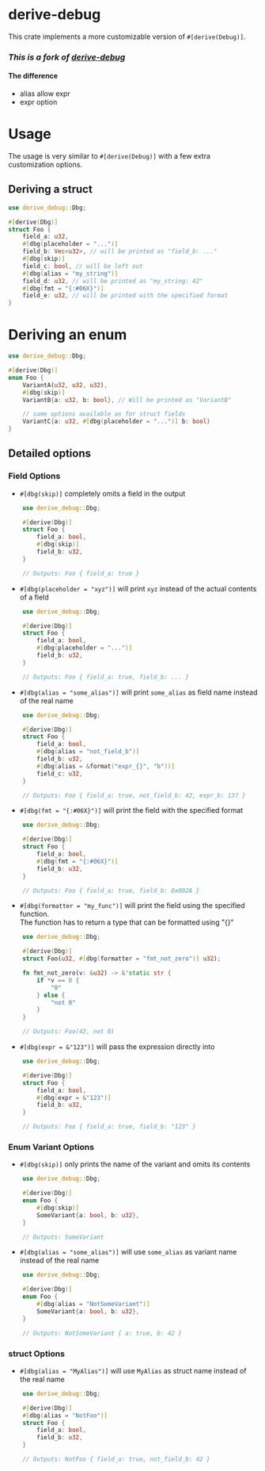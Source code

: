 # derive-debug

This crate implements a more customizable version of `#[derive(Debug)]`.

### ***This is a fork of [derive-debug](https://github.com/Rob2309/derive-debug)***  
#### The difference
- alias allow expr
- expr option

# Usage
The usage is very similar to `#[derive(Debug)]` with a few extra customization options.

## Deriving a struct
```rust
use derive_debug::Dbg;

#[derive(Dbg)]
struct Foo {
    field_a: u32,
    #[dbg(placeholder = "...")]
    field_b: Vec<u32>, // will be printed as "field_b: ..."
    #[dbg(skip)]
    field_c: bool, // will be left out
    #[dbg(alias = "my_string")]
    field_d: u32, // will be printed as "my_string: 42"
    #[dbg(fmt = "{:#06X}")]
    field_e: u32, // will be printed with the specified format
}
```

# Deriving an enum
```rust
use derive_debug::Dbg;

#[derive(Dbg)]
enum Foo {
    VariantA(u32, u32, u32),
    #[dbg(skip)]
    VariantB{a: u32, b: bool}, // Will be printed as "VariantB"

    // same options available as for struct fields
    VariantC{a: u32, #[dbg(placeholder = "...")] b: bool}
}
```

## Detailed options
### Field Options
- `#[dbg(skip)]` completely omits a field in the output
```rust
    use derive_debug::Dbg;

    #[derive(Dbg)]
    struct Foo {
        field_a: bool,
        #[dbg(skip)]
        field_b: u32,
    }

    // Outputs: Foo { field_a: true }
```
- `#[dbg(placeholder = "xyz")]` will print `xyz` instead of the actual contents of a field
```rust
    use derive_debug::Dbg;

    #[derive(Dbg)]
    struct Foo {
        field_a: bool,
        #[dbg(placeholder = "...")]
        field_b: u32,
    }

    // Outputs: Foo { field_a: true, field_b: ... }
```
- `#[dbg(alias = "some_alias")]` will print `some_alias` as field name instead of the real name
```rust
    use derive_debug::Dbg;

    #[derive(Dbg)]
    struct Foo {
        field_a: bool,
        #[dbg(alias = "not_field_b")]
        field_b: u32,
        #[dbg(alias = &format("expr_{}", "b"))]
        field_c: u32,
    }

    // Outputs: Foo { field_a: true, not_field_b: 42, expr_b: 137 }
```
- `#[dbg(fmt = "{:#06X}")]` will print the field with the specified format
```rust
    use derive_debug::Dbg;

    #[derive(Dbg)]
    struct Foo {
        field_a: bool,
        #[dbg(fmt = "{:#06X}")]
        field_b: u32,
    }

    // Outputs: Foo { field_a: true, field_b: 0x002A }
```
- `#[dbg(formatter = "my_func")]` will print the field using the specified function.  
The function has to return a type that can be formatted using "{}"
```rust
    use derive_debug::Dbg;

    #[derive(Dbg)]
    struct Foo(u32, #[dbg(formatter = "fmt_not_zero")] u32);

    fn fmt_not_zero(v: &u32) -> &'static str {
        if *v == 0 {
            "0"
        } else {
            "not 0"
        }
    }

    // Outputs: Foo(42, not 0)
```
- `#[dbg(expr = &"123")]` will pass the expression directly into
```rust
    use derive_debug::Dbg;

    #[derive(Dbg)]
    struct Foo {
        field_a: bool,
        #[dbg(expr = &"123")]
        field_b: u32,
    }

    // Outputs: Foo { field_a: true, field_b: "123" }
```

### Enum Variant Options
- `#[dbg(skip)]` only prints the name of the variant and omits its contents
```rust
    use derive_debug::Dbg;

    #[derive(Dbg)]
    enum Foo {
        #[dbg(skip)]
        SomeVariant{a: bool, b: u32},
    }

    // Outputs: SomeVariant
```
- `#[dbg(alias = "some_alias")]` will use `some_alias` as variant name instead of the real name
```rust
    use derive_debug::Dbg;

    #[derive(Dbg)]
    enum Foo {
        #[dbg(alias = "NotSomeVariant")]
        SomeVariant{a: bool, b: u32},
    }

    // Outputs: NotSomeVariant { a: true, b: 42 }
```

### struct Options
- `#[dbg(alias = "MyAlias")]` will use `MyAlias` as struct name instead of the real name
```rust
    use derive_debug::Dbg;

    #[derive(Dbg)]
    #[dbg(alias = "NotFoo")]
    struct Foo {
        field_a: bool,
        field_b: u32,
    }

    // Outputs: NotFoo { field_a: true, not_field_b: 42 }
```
